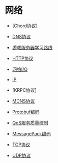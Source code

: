 # 网络

- [Chord协议]

- [DNS协议](dns.md)

- [游戏服务器学习路线](game_server_study_path.md)

- [HTTP协议](http.md)

- [网络I/O](io.md)

- [IP](ip.md)

- [KRPC协议]

- [MDNS协议](mdns.md)

- [Protobuf编码](protobuf.md)

- [QoS服务质量控制](qos.md)

- [MessagePack编码](msgpack.md)

- [TCP协议](tcp.md)

- [UDP协议](udp.md)

  

